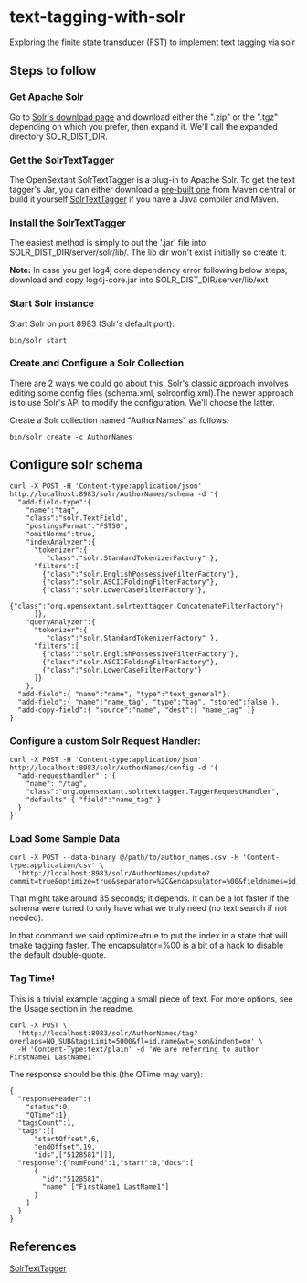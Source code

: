 # text-tagging-with-solr
Exploring the finite state transducer (FST) to implement text tagging via solr

## Steps to follow

### Get Apache Solr
Go to [Solr's download page](http://www.apache.org/dyn/closer.lua/lucene/solr/) and download either the
".zip" or the ".tgz" depending on which you prefer, then expand it.  We'll call the expanded directory
SOLR_DIST_DIR. 

### Get the SolrTextTagger
The OpenSextant SolrTextTagger is a plug-in to Apache Solr. To get the
text tagger's Jar, you can either download a
[pre-built one](http://search.maven.org/#search%7Cga%7C1%7Ca%3A%22solr-text-tagger%22) from Maven
central or build it yourself [SolrTextTagger](https://github.com/OpenSextant/SolrTextTagger) if you have a Java compiler and Maven.

### Install the SolrTextTagger
The easiest method is simply to put the '.jar' file into SOLR_DIST_DIR/server/solr/lib/.  The
lib dir won't exist initially so create it.

**Note:** In case you get log4j core dependency error following below steps, download and copy log4j-core.jar 
into SOLR_DIST_DIR/server/lib/ext

### Start Solr instance
Start Solr on port 8983 (Solr's default port):

    bin/solr start

### Create and Configure a Solr Collection
There are 2 ways we could go about this.  Solr's classic approach involves editing some
config files (schema.xml, solrconfig.xml).The newer approach is to use Solr's API to modify the 
configuration.  We'll choose the latter.

Create a Solr collection named "AuthorNames" as follows:

    bin/solr create -c AuthorNames

## Configure solr schema

````
curl -X POST -H 'Content-type:application/json'  http://localhost:8983/solr/AuthorNames/schema -d '{
  "add-field-type":{
    "name":"tag",
    "class":"solr.TextField",
    "postingsFormat":"FST50",
    "omitNorms":true,
    "indexAnalyzer":{
      "tokenizer":{ 
         "class":"solr.StandardTokenizerFactory" },
      "filters":[
        {"class":"solr.EnglishPossessiveFilterFactory"},
        {"class":"solr.ASCIIFoldingFilterFactory"},
        {"class":"solr.LowerCaseFilterFactory"},
        {"class":"org.opensextant.solrtexttagger.ConcatenateFilterFactory"}
      ]},
    "queryAnalyzer":{
      "tokenizer":{ 
         "class":"solr.StandardTokenizerFactory" },
      "filters":[
        {"class":"solr.EnglishPossessiveFilterFactory"},
        {"class":"solr.ASCIIFoldingFilterFactory"},
        {"class":"solr.LowerCaseFilterFactory"}
      ]}
    },
  "add-field":{ "name":"name", "type":"text_general"},
  "add-field":{ "name":"name_tag", "type":"tag", "stored":false },
  "add-copy-field":{ "source":"name", "dest":[ "name_tag" ]}
}'
````

### Configure a custom Solr Request Handler:

````
curl -X POST -H 'Content-type:application/json' http://localhost:8983/solr/AuthorNames/config -d '{
  "add-requesthandler" : {
    "name": "/tag",
    "class":"org.opensextant.solrtexttagger.TaggerRequestHandler",
    "defaults":{ "field":"name_tag" }
  }
}'
````

### Load Some Sample Data

````
curl -X POST --data-binary @/path/to/author_names.csv -H 'Content-type:application/csv' \
  'http://localhost:8983/solr/AuthorNames/update?commit=true&optimize=true&separator=%2C&encapsulator=%00&fieldnames=id,name'
````

That might take around 35 seconds; it depends.  It can be a lot faster if the schema were tuned
to only have what we truly need (no text search if not needed).

In that command we said optimize=true to put the index in a state that will tmake tagging faster.
The encapsulator=%00 is a bit of a hack to disable the default double-quote.

### Tag Time!
This is a trivial example tagging a small piece of text.  For more options, see the Usage section
in the readme.

````
curl -X POST \
  'http://localhost:8983/solr/AuthorNames/tag?overlaps=NO_SUB&tagsLimit=5000&fl=id,name&wt=json&indent=on' \
  -H 'Content-Type:text/plain' -d 'We are referring to author FirstName1 LastName1'
````

The response should be this (the QTime may vary):
````
{
  "responseHeader":{
    "status":0,
    "QTime":1},
  "tagsCount":1,
  "tags":[[
      "startOffset",6,
      "endOffset",19,
      "ids",["5128581"]]],
  "response":{"numFound":1,"start":0,"docs":[
      {
        "id":"5128581",
        "name":["FirstName1 LastName1"]
      }
    ]
  }
}
````

## References

[SolrTextTagger](https://github.com/OpenSextant/SolrTextTagger)
